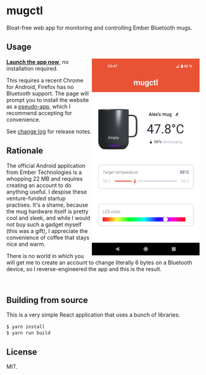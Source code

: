 # mugctl

Bloat-free web app for monitoring and controlling Ember Bluetooth mugs.

## Usage


<img src=".github/screenshot.png" align="right" height="512"/>

[**Launch the app now**](https://zopieux.github.io/mugctl/), no installation required.

This requires a recent Chrome for Android, Firefox has no Bluetooth support. The page will prompt you to install the
website as a [pseudo-app](https://web.dev/install-criteria/), which I recommend accepting for convenience.

See [change log](CHANGELOG.md) for release notes.

## Rationale

The official Android application from Ember Technologies is a whopping 22 MB and requires creating an account to 
do anything useful. I despise these venture-funded startup practises. It's a shame, because the mug hardware itself is 
pretty cool and sleek, and while I would not buy such a gadget myself (this was a gift), I appreciate the convenience
of coffee that stays nice and warm.

There is no world in which you will get me to create an account to change literally 6 bytes on a Bluetooth device, so
I reverse-engineered the app and this is the result.

<br clear="both"/>

## Building from source

This is a very simple React application that uses a bunch of libraries:

    $ yarn install
    $ yarn run build

## License

MIT.

